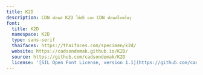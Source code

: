 ```yaml
---
title: K2D
description: CDN ฟอนต์ K2D ใช้ฟรี และ CDN ฟอนต์ไทยอื่นๆ
font:
  title: K2D
  namespace: K2D
  type: sans-serif
  thaifaces: https://thaifaces.com/specimen/k2d/
  website: https://cadsondemak.github.io/K2D/
  source: https://github.com/cadsondemak/K2D
  license: '[SIL Open Font License, version 1.1](https://github.com/cadsondemak/K2D/blob/master/OFL.txt)'
---
```


<div></div>
